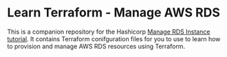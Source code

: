 # Learn Terraform - Manage AWS RDS

This is a companion repository for the Hashicorp [Manage RDS Instance tutorial](https://developer.hashicorp.com/tutorials/terraform/aws/aws-rds). 
It contains Terraform conifguration files for you to use to learn how to provision and manage AWS RDS resources using
Terraform.
